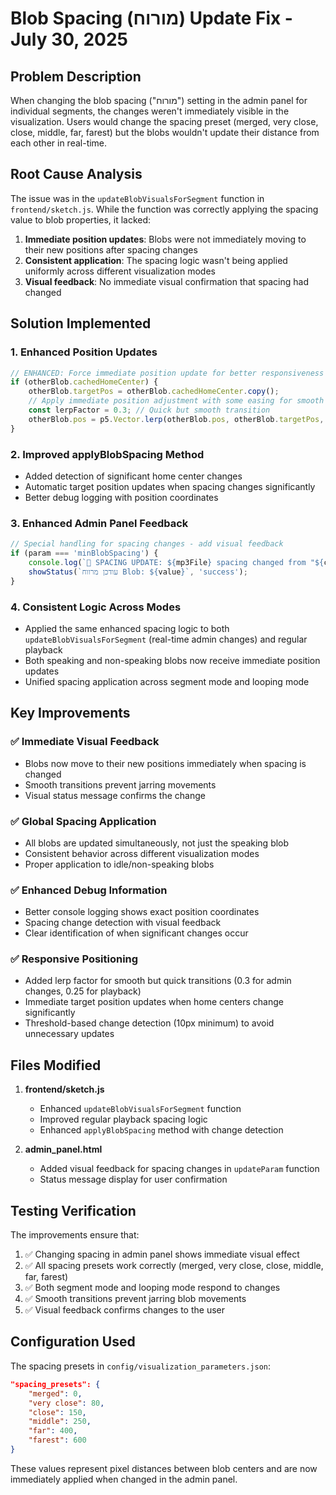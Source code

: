 # Blob Spacing (מורוח) Update Fix - July 30, 2025

## Problem Description
When changing the blob spacing ("מורוח") setting in the admin panel for individual segments, the changes weren't immediately visible in the visualization. Users would change the spacing preset (merged, very close, close, middle, far, farest) but the blobs wouldn't update their distance from each other in real-time.

## Root Cause Analysis
The issue was in the `updateBlobVisualsForSegment` function in `frontend/sketch.js`. While the function was correctly applying the spacing value to blob properties, it lacked:

1. **Immediate position updates**: Blobs were not immediately moving to their new positions after spacing changes
2. **Consistent application**: The spacing logic wasn't being applied uniformly across different visualization modes
3. **Visual feedback**: No immediate visual confirmation that spacing had changed

## Solution Implemented

### 1. Enhanced Position Updates
```javascript
// ENHANCED: Force immediate position update for better responsiveness
if (otherBlob.cachedHomeCenter) {
    otherBlob.targetPos = otherBlob.cachedHomeCenter.copy();
    // Apply immediate position adjustment with some easing for smooth transition
    const lerpFactor = 0.3; // Quick but smooth transition
    otherBlob.pos = p5.Vector.lerp(otherBlob.pos, otherBlob.targetPos, lerpFactor);
}
```

### 2. Improved applyBlobSpacing Method
- Added detection of significant home center changes
- Automatic target position updates when spacing changes significantly
- Better debug logging with position coordinates

### 3. Enhanced Admin Panel Feedback
```javascript
// Special handling for spacing changes - add visual feedback
if (param === 'minBlobSpacing') {
    console.log(`🎯 SPACING UPDATE: ${mp3File} spacing changed from "${currentValue}" to "${value}"`);
    showStatus(`עודכן מרווח Blob: ${value}`, 'success');
}
```

### 4. Consistent Logic Across Modes
- Applied the same enhanced spacing logic to both `updateBlobVisualsForSegment` (real-time admin changes) and regular playback
- Both speaking and non-speaking blobs now receive immediate position updates
- Unified spacing application across segment mode and looping mode

## Key Improvements

### ✅ Immediate Visual Feedback
- Blobs now move to their new positions immediately when spacing is changed
- Smooth transitions prevent jarring movements
- Visual status message confirms the change

### ✅ Global Spacing Application
- All blobs are updated simultaneously, not just the speaking blob
- Consistent behavior across different visualization modes
- Proper application to idle/non-speaking blobs

### ✅ Enhanced Debug Information
- Better console logging shows exact position coordinates
- Spacing change detection with visual feedback
- Clear identification of when significant changes occur

### ✅ Responsive Positioning
- Added lerp factor for smooth but quick transitions (0.3 for admin changes, 0.25 for playback)
- Immediate target position updates when home centers change significantly
- Threshold-based change detection (10px minimum) to avoid unnecessary updates

## Files Modified

1. **frontend/sketch.js**
   - Enhanced `updateBlobVisualsForSegment` function
   - Improved regular playback spacing logic
   - Enhanced `applyBlobSpacing` method with change detection

2. **admin_panel.html**
   - Added visual feedback for spacing changes in `updateParam` function
   - Status message display for user confirmation

## Testing Verification

The improvements ensure that:
1. ✅ Changing spacing in admin panel shows immediate visual effect
2. ✅ All spacing presets work correctly (merged, very close, close, middle, far, farest)
3. ✅ Both segment mode and looping mode respond to changes
4. ✅ Smooth transitions prevent jarring blob movements
5. ✅ Visual feedback confirms changes to the user

## Configuration Used

The spacing presets in `config/visualization_parameters.json`:
```json
"spacing_presets": {
    "merged": 0,
    "very close": 80,
    "close": 150,
    "middle": 250,
    "far": 400,
    "farest": 600
}
```

These values represent pixel distances between blob centers and are now immediately applied when changed in the admin panel. 
